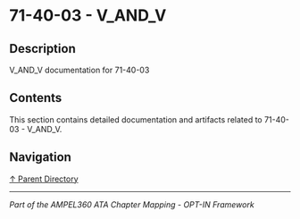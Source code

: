 # 71-40-03 - V_AND_V

## Description

V_AND_V documentation for 71-40-03

## Contents

This section contains detailed documentation and artifacts related to 71-40-03 - V_AND_V.

## Navigation

[↑ Parent Directory](../README.md)

---

*Part of the AMPEL360 ATA Chapter Mapping - OPT-IN Framework*
